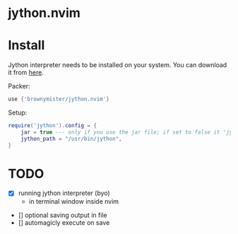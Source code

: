 # jython.nvim

# Install

Jython interpreter needs to be installed on your system. You can download it from [here](https://www.jython.org/download).

Packer:

```lua
use {'brownymister/jython.nvim'}
```

Setup:

```lua
require('jython').config = {
    jar = true --- only if you use the jar file; if set to false it 'jyothn_path' will be handled as an executable
    jython_path = "/usr/bin/jython",
}
```

# TODO

- [x] running jython interpreter (byo)
  - in terminal window inside nvim
- [] optional saving output in file
- [] automagicly execute on save
